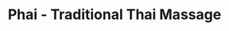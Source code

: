 ---
title: "Phai - Traditional Thai Massage"
url: /landshut/phai-traditional-thai-massage/
shop: Massage
---